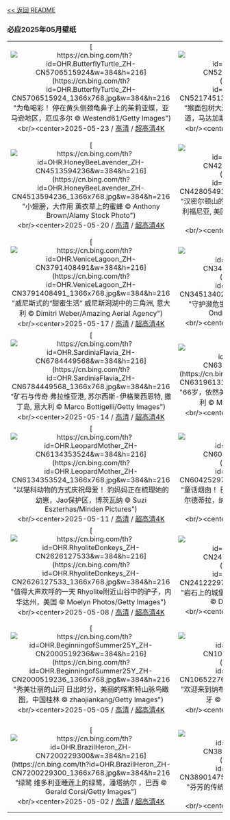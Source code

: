[<< 返回 README](../../README.md)
### 必应2025年05月壁纸
||||
|:---:|:---:|:---:|
|[![https://cn.bing.com/th?id=OHR.ButterflyTurtle_ZH-CN5706515924&w=384&h=216](https://cn.bing.com/th?id=OHR.ButterflyTurtle_ZH-CN5706515924_1366x768.jpg&w=384&h=216 "为龟喝彩！&#10;停在黄头侧颈龟鼻子上的茱莉亚蝶，亚马逊地区，厄瓜多尔&#10;© Westend61/Getty Images")](https://cn.bing.com/search?q=%e4%b8%96%e7%95%8c%e6%b5%b7%e9%be%9f%e6%97%a5&form=hpcapt&mkt=zh-cn&filters=HpDate:"20250522_1600")<br/><center>2025-05-23 / [高清](https://cn.bing.com/th?id=OHR.ButterflyTurtle_ZH-CN5706515924_1920x1200.jpg&w=1920&h=1200) / [超高清4K](https://cn.bing.com/th?id=OHR.ButterflyTurtle_ZH-CN5706515924_UHD.jpg&w=3840&h=2160)<center/>|[![https://cn.bing.com/th?id=OHR.BaobabAvenue_ZH-CN5217451344&w=384&h=216](https://cn.bing.com/th?id=OHR.BaobabAvenue_ZH-CN5217451344_1366x768.jpg&w=384&h=216 "猴面包树大道&#10;日落时分的猴面包树，猴面包树大道，马达加斯加&#10;© Framalicious/Shutterstock")](https://cn.bing.com/search?q=%e5%9b%bd%e9%99%85%e7%94%9f%e7%89%a9%e5%a4%9a%e6%a0%b7%e6%80%a7%e6%97%a5&form=hpcapt&mkt=zh-cn&filters=HpDate:"20250521_1600")<br/><center>2025-05-22 / [高清](https://cn.bing.com/th?id=OHR.BaobabAvenue_ZH-CN5217451344_1920x1200.jpg&w=1920&h=1200) / [超高清4K](https://cn.bing.com/th?id=OHR.BaobabAvenue_ZH-CN5217451344_UHD.jpg&w=3840&h=2160)<center/>|[![https://cn.bing.com/th?id=OHR.SongyangTeaGarden_ZH-CN4763170909&w=384&h=216](https://cn.bing.com/th?id=OHR.SongyangTeaGarden_ZH-CN4763170909_1366x768.jpg&w=384&h=216 "茶歇时光&#10;杨家塘村茶园，松阳县，中国&#10;© feng xu/Getty Images")](https://cn.bing.com/search?q=%e5%9b%bd%e9%99%85%e8%8c%b6%e6%97%a5&form=hpcapt&mkt=zh-cn&filters=HpDate:"20250520_1600")<br/><center>2025-05-21 / [高清](https://cn.bing.com/th?id=OHR.SongyangTeaGarden_ZH-CN4763170909_1920x1200.jpg&w=1920&h=1200) / [超高清4K](https://cn.bing.com/th?id=OHR.SongyangTeaGarden_ZH-CN4763170909_UHD.jpg&w=3840&h=2160)<center/>|
|[![https://cn.bing.com/th?id=OHR.HoneyBeeLavender_ZH-CN4513594236&w=384&h=216](https://cn.bing.com/th?id=OHR.HoneyBeeLavender_ZH-CN4513594236_1366x768.jpg&w=384&h=216 "小翅膀，大作用&#10;薰衣草上的蜜蜂&#10;© Anthony Brown/Alamy Stock Photo")](https://cn.bing.com/search?q=%e4%b8%96%e7%95%8c%e8%9c%9c%e8%9c%82%e6%97%a5&form=hpcapt&mkt=zh-cn&filters=HpDate:"20250519_1600")<br/><center>2025-05-20 / [高清](https://cn.bing.com/th?id=OHR.HoneyBeeLavender_ZH-CN4513594236_1920x1200.jpg&w=1920&h=1200) / [超高清4K](https://cn.bing.com/th?id=OHR.HoneyBeeLavender_ZH-CN4513594236_UHD.jpg&w=3840&h=2160)<center/>|[![https://cn.bing.com/th?id=OHR.MountHamilton_ZH-CN4280549129&w=384&h=216](https://cn.bing.com/th?id=OHR.MountHamilton_ZH-CN4280549129_1366x768.jpg&w=384&h=216 "汉密尔顿山的蜿蜒之路&#10;汉密尔顿山, 旧金山湾区, 加利福尼亚, 美国&#10;© Jeffrey Lewis/TANDEM Stills + Motion")](https://cn.bing.com/search?q=%e6%b1%89%e5%af%86%e5%b0%94%e9%a1%bf%e5%b1%b1&form=hpcapt&mkt=zh-cn&filters=HpDate:"20250518_1600")<br/><center>2025-05-19 / [高清](https://cn.bing.com/th?id=OHR.MountHamilton_ZH-CN4280549129_1920x1200.jpg&w=1920&h=1200) / [超高清4K](https://cn.bing.com/th?id=OHR.MountHamilton_ZH-CN4280549129_UHD.jpg&w=3840&h=2160)<center/>|[![https://cn.bing.com/th?id=OHR.ToulouseBridge_ZH-CN3930246927&w=384&h=216](https://cn.bing.com/th?id=OHR.ToulouseBridge_ZH-CN3930246927_1366x768.jpg&w=384&h=216 "图卢兹的暮色&#10;加龙河对面的圣皮埃尔桥，图卢兹，法国&#10;© Image Professionals GmbH/Alamy")](https://cn.bing.com/search?q=%e5%9b%be%e5%8d%a2%e5%85%b9&form=hpcapt&mkt=zh-cn&filters=HpDate:"20250517_1600")<br/><center>2025-05-18 / [高清](https://cn.bing.com/th?id=OHR.ToulouseBridge_ZH-CN3930246927_1920x1200.jpg&w=1920&h=1200) / [超高清4K](https://cn.bing.com/th?id=OHR.ToulouseBridge_ZH-CN3930246927_UHD.jpg&w=3840&h=2160)<center/>|
|[![https://cn.bing.com/th?id=OHR.VeniceLagoon_ZH-CN3791408491&w=384&h=216](https://cn.bing.com/th?id=OHR.VeniceLagoon_ZH-CN3791408491_1366x768.jpg&w=384&h=216 "威尼斯式的“甜蜜生活”&#10;威尼斯潟湖中的三角洲, 意大利&#10;© Dimitri Weber/Amazing Aerial Agency")](https://cn.bing.com/search?q=%e5%a8%81%e5%b0%bc%e6%96%af%e6%bd%9f%e6%b9%96&form=hpcapt&mkt=zh-cn&filters=HpDate:"20250516_1600")<br/><center>2025-05-17 / [高清](https://cn.bing.com/th?id=OHR.VeniceLagoon_ZH-CN3791408491_1920x1200.jpg&w=1920&h=1200) / [超高清4K](https://cn.bing.com/th?id=OHR.VeniceLagoon_ZH-CN3791408491_UHD.jpg&w=3840&h=2160)<center/>|[![https://cn.bing.com/th?id=OHR.GreenMacaw_ZH-CN3451340204&w=384&h=216](https://cn.bing.com/th?id=OHR.GreenMacaw_ZH-CN3451340204_1366x768.jpg&w=384&h=216 "守护濒危生命的一天&#10;大绿金刚鹦鹉, 墨西哥&#10;© Ondrej Prosicky/Shutterstock")](https://cn.bing.com/search?q=%e5%9b%bd%e9%99%85%e6%bf%92%e5%8d%b1%e7%89%a9%e7%a7%8d%e4%bf%9d%e6%8a%a4%e6%97%a5&form=hpcapt&mkt=zh-cn&filters=HpDate:"20250515_1600")<br/><center>2025-05-16 / [高清](https://cn.bing.com/th?id=OHR.GreenMacaw_ZH-CN3451340204_1920x1200.jpg&w=1920&h=1200) / [超高清4K](https://cn.bing.com/th?id=OHR.GreenMacaw_ZH-CN3451340204_UHD.jpg&w=3840&h=2160)<center/>|[![https://cn.bing.com/th?id=OHR.LondonParliament_ZH-CN7089923691&w=384&h=216](https://cn.bing.com/th?id=OHR.LondonParliament_ZH-CN7089923691_1366x768.jpg&w=384&h=216 "伦敦时间到！&#10;大本钟和国会大厦, 威斯敏斯特宫, 伦敦, 英国&#10;© Puthipong Worasaran/Getty Images")](https://cn.bing.com/search?q=%e4%bc%a6%e6%95%a6%e5%a4%a7%e6%9c%ac%e9%92%9f&form=hpcapt&mkt=zh-cn&filters=HpDate:"20250514_1600")<br/><center>2025-05-15 / [高清](https://cn.bing.com/th?id=OHR.LondonParliament_ZH-CN7089923691_1920x1200.jpg&w=1920&h=1200) / [超高清4K](https://cn.bing.com/th?id=OHR.LondonParliament_ZH-CN7089923691_UHD.jpg&w=3840&h=2160)<center/>|
|[![https://cn.bing.com/th?id=OHR.SardiniaFlavia_ZH-CN6784449568&w=384&h=216](https://cn.bing.com/th?id=OHR.SardiniaFlavia_ZH-CN6784449568_1366x768.jpg&w=384&h=216 "矿石与传奇&#10;弗拉维亚港, 苏尔西斯-伊格莱西恩特, 撒丁岛, 意大利&#10;© Marco Bottigelli/Getty Images")](https://cn.bing.com/search?q=%e5%bc%97%e6%8b%89%e7%bb%b4%e4%ba%9a%e6%b8%af&form=hpcapt&mkt=zh-cn&filters=HpDate:"20250513_1600")<br/><center>2025-05-14 / [高清](https://cn.bing.com/th?id=OHR.SardiniaFlavia_ZH-CN6784449568_1920x1200.jpg&w=1920&h=1200) / [超高清4K](https://cn.bing.com/th?id=OHR.SardiniaFlavia_ZH-CN6784449568_UHD.jpg&w=3840&h=2160)<center/>|[![https://cn.bing.com/th?id=OHR.TorresChile_ZH-CN6319613148&w=384&h=216](https://cn.bing.com/th?id=OHR.TorresChile_ZH-CN6319613148_1366x768.jpg&w=384&h=216 "66岁，依然美丽动人&#10;百内国家公园, 巴塔哥尼亚, 智利&#10;© Marco Bottigelli/Getty Images")](https://cn.bing.com/search?q=%e7%99%be%e5%86%85%e5%9b%bd%e5%ae%b6%e5%85%ac%e5%9b%ad&form=hpcapt&mkt=zh-cn&filters=HpDate:"20250512_1600")<br/><center>2025-05-13 / [高清](https://cn.bing.com/th?id=OHR.TorresChile_ZH-CN6319613148_1920x1200.jpg&w=1920&h=1200) / [超高清4K](https://cn.bing.com/th?id=OHR.TorresChile_ZH-CN6319613148_UHD.jpg&w=3840&h=2160)<center/>|[![https://cn.bing.com/th?id=OHR.IrisGarden_ZH-CN6226448882&w=384&h=216](https://cn.bing.com/th?id=OHR.IrisGarden_ZH-CN6226448882_1366x768.jpg&w=384&h=216 "紫色的波浪&#10;东京的鸢尾花园, 日本&#10;© M.Arai/Getty Images")](https://cn.bing.com/search?q=%e9%b8%a2%e5%b0%be%e5%b1%9e%e6%a4%8d%e7%89%a9&form=hpcapt&mkt=zh-cn&filters=HpDate:"20250511_1600")<br/><center>2025-05-12 / [高清](https://cn.bing.com/th?id=OHR.IrisGarden_ZH-CN6226448882_1920x1200.jpg&w=1920&h=1200) / [超高清4K](https://cn.bing.com/th?id=OHR.IrisGarden_ZH-CN6226448882_UHD.jpg&w=3840&h=2160)<center/>|
|[![https://cn.bing.com/th?id=OHR.LeopardMother_ZH-CN6134353524&w=384&h=216](https://cn.bing.com/th?id=OHR.LeopardMother_ZH-CN6134353524_1366x768.jpg&w=384&h=216 "以猫科动物的方式庆祝母爱！&#10;豹妈妈正在梳理她的幼崽，Jao保护区，博茨瓦纳&#10;© Suzi Eszterhas/Minden Pictures")](https://cn.bing.com/search?q=%e6%af%8d%e4%ba%b2%e8%8a%82&form=hpcapt&mkt=zh-cn&filters=HpDate:"20250510_1600")<br/><center>2025-05-11 / [高清](https://cn.bing.com/th?id=OHR.LeopardMother_ZH-CN6134353524_1920x1200.jpg&w=1920&h=1200) / [超高清4K](https://cn.bing.com/th?id=OHR.LeopardMother_ZH-CN6134353524_UHD.jpg&w=3840&h=2160)<center/>|[![https://cn.bing.com/th?id=OHR.Castildetierra_ZH-CN6042529770&w=384&h=216](https://cn.bing.com/th?id=OHR.Castildetierra_ZH-CN6042529770_1366x768.jpg&w=384&h=216 "童话烟囱！&#10;巴尔德纳斯雷亚尔斯自然公园的卡斯蒂尔德蒂拉，纳瓦拉，西班牙&#10;© Eloi_Omella/Getty Images")](https://cn.bing.com/search?q=%e5%b7%b4%e5%b0%94%e5%be%b7%e7%ba%b3%e6%96%af%e9%9b%b7%e4%ba%9a%e5%b0%94%e6%96%af%e8%87%aa%e7%84%b6%e5%85%ac%e5%9b%ad&form=hpcapt&mkt=zh-cn&filters=HpDate:"20250509_1600")<br/><center>2025-05-10 / [高清](https://cn.bing.com/th?id=OHR.Castildetierra_ZH-CN6042529770_1920x1200.jpg&w=1920&h=1200) / [超高清4K](https://cn.bing.com/th?id=OHR.Castildetierra_ZH-CN6042529770_UHD.jpg&w=3840&h=2160)<center/>|[![https://cn.bing.com/th?id=OHR.CuteChameleon_ZH-CN5029981236&w=384&h=216](https://cn.bing.com/th?id=OHR.CuteChameleon_ZH-CN5029981236_1366x768.jpg&w=384&h=216 "融入又突出&#10;普通变色龙&#10;© Photostock-Israel/SPL/Getty Images")](https://cn.bing.com/search?q=%e5%8f%98%e8%89%b2%e9%be%99&form=hpcapt&mkt=zh-cn&filters=HpDate:"20250508_1600")<br/><center>2025-05-09 / [高清](https://cn.bing.com/th?id=OHR.CuteChameleon_ZH-CN5029981236_1920x1200.jpg&w=1920&h=1200) / [超高清4K](https://cn.bing.com/th?id=OHR.CuteChameleon_ZH-CN5029981236_UHD.jpg&w=3840&h=2160)<center/>|
|[![https://cn.bing.com/th?id=OHR.RhyoliteDonkeys_ZH-CN2626127533&w=384&h=216](https://cn.bing.com/th?id=OHR.RhyoliteDonkeys_ZH-CN2626127533_1366x768.jpg&w=384&h=216 "值得大声欢呼的一天&#10;Rhyolite附近山谷中的驴子，内华达州，美国&#10;© Moelyn Photos/Getty Images")](https://cn.bing.com/search?q=%e9%a9%b4%e5%ad%90&form=hpcapt&mkt=zh-cn&filters=HpDate:"20250507_1600")<br/><center>2025-05-08 / [高清](https://cn.bing.com/th?id=OHR.RhyoliteDonkeys_ZH-CN2626127533_1920x1200.jpg&w=1920&h=1200) / [超高清4K](https://cn.bing.com/th?id=OHR.RhyoliteDonkeys_ZH-CN2626127533_UHD.jpg&w=3840&h=2160)<center/>|[![https://cn.bing.com/th?id=OHR.DunluceIreland_ZH-CN2412229757&w=384&h=216](https://cn.bing.com/th?id=OHR.DunluceIreland_ZH-CN2412229757_1366x768.jpg&w=384&h=216 "岩石上的城堡&#10;邓路斯城堡，安特里姆郡，北爱尔兰&#10;© DieterMeyrl/Getty Images")](https://cn.bing.com/search?q=%e9%82%93%e8%b7%af%e6%96%af%e5%9f%8e%e5%a0%a1&form=hpcapt&mkt=zh-cn&filters=HpDate:"20250506_1600")<br/><center>2025-05-07 / [高清](https://cn.bing.com/th?id=OHR.DunluceIreland_ZH-CN2412229757_1920x1200.jpg&w=1920&h=1200) / [超高清4K](https://cn.bing.com/th?id=OHR.DunluceIreland_ZH-CN2412229757_UHD.jpg&w=3840&h=2160)<center/>|[![https://cn.bing.com/th?id=OHR.FlyoverNamibia_ZH-CN2114171516&w=384&h=216](https://cn.bing.com/th?id=OHR.FlyoverNamibia_ZH-CN2114171516_1366x768.jpg&w=384&h=216 "不一般的沙漠之旅&#10;一架超轻型飞机飞越纳米比亚沙漠&#10;© Burt Johnson/Alamy Stock Photo")](https://cn.bing.com/search?q=%e8%b6%85%e8%bd%bb%e5%9e%8b%e9%a3%9e%e6%9c%ba&form=hpcapt&mkt=zh-cn&filters=HpDate:"20250505_1600")<br/><center>2025-05-06 / [高清](https://cn.bing.com/th?id=OHR.FlyoverNamibia_ZH-CN2114171516_1920x1200.jpg&w=1920&h=1200) / [超高清4K](https://cn.bing.com/th?id=OHR.FlyoverNamibia_ZH-CN2114171516_UHD.jpg&w=3840&h=2160)<center/>|
|[![https://cn.bing.com/th?id=OHR.BeginningofSummer25Y_ZH-CN2000519236&w=384&h=216](https://cn.bing.com/th?id=OHR.BeginningofSummer25Y_ZH-CN2000519236_1366x768.jpg&w=384&h=216 "秀美壮丽的山河&#10;日出时分，美丽的喀斯特山脉鸟瞰图，中国桂林&#10;© zhaojiankang/Getty Images")](https://cn.bing.com/search?q=%e6%a1%82%e6%9e%97%e5%96%80%e6%96%af%e7%89%b9%e5%b1%b1%e8%84%89&form=hpcapt&mkt=zh-cn&filters=HpDate:"20250504_1600")<br/><center>2025-05-05 / [高清](https://cn.bing.com/th?id=OHR.BeginningofSummer25Y_ZH-CN2000519236_1920x1200.jpg&w=1920&h=1200) / [超高清4K](https://cn.bing.com/th?id=OHR.BeginningofSummer25Y_ZH-CN2000519236_UHD.jpg&w=3840&h=2160)<center/>|[![https://cn.bing.com/th?id=OHR.SevilleNaboo_ZH-CN1065227658&w=384&h=216](https://cn.bing.com/th?id=OHR.SevilleNaboo_ZH-CN1065227658_1366x768.jpg&w=384&h=216 "欢迎来到纳布星球！&#10;西班牙广场，塞维利亚，西班牙&#10;© Horia Merla/Getty Images")](https://cn.bing.com/search?q=%e6%98%9f%e7%90%83%e5%a4%a7%e6%88%98%e6%97%a5&form=hpcapt&mkt=zh-cn&filters=HpDate:"20250503_1600")<br/><center>2025-05-04 / [高清](https://cn.bing.com/th?id=OHR.SevilleNaboo_ZH-CN1065227658_1920x1200.jpg&w=1920&h=1200) / [超高清4K](https://cn.bing.com/th?id=OHR.SevilleNaboo_ZH-CN1065227658_UHD.jpg&w=3840&h=2160)<center/>|[![https://cn.bing.com/th?id=OHR.ArchesGalaxy_ZH-CN0954505086&w=384&h=216](https://cn.bing.com/th?id=OHR.ArchesGalaxy_ZH-CN0954505086_1366x768.jpg&w=384&h=216 "让我们一起庆祝宇宙&#10;拱门国家公园双拱门映衬下的银河，犹他州，美国&#10;© Adventure_Photo/Getty Images")](https://cn.bing.com/search?q=%e5%a4%a9%e6%96%87%e6%97%a5&form=hpcapt&mkt=zh-cn&filters=HpDate:"20250502_1600")<br/><center>2025-05-03 / [高清](https://cn.bing.com/th?id=OHR.ArchesGalaxy_ZH-CN0954505086_1920x1200.jpg&w=1920&h=1200) / [超高清4K](https://cn.bing.com/th?id=OHR.ArchesGalaxy_ZH-CN0954505086_UHD.jpg&w=3840&h=2160)<center/>|
|[![https://cn.bing.com/th?id=OHR.BrazilHeron_ZH-CN7200229300&w=384&h=216](https://cn.bing.com/th?id=OHR.BrazilHeron_ZH-CN7200229300_1366x768.jpg&w=384&h=216 "绿鹭&#10;维多利亚睡莲上的绿鹭，潘塔纳尔 ，巴西&#10;© Gerald Corsi/Getty Images")](https://cn.bing.com/search?q=%e7%bb%bf%e9%b9%ad&form=hpcapt&mkt=zh-cn&filters=HpDate:"20250501_1600")<br/><center>2025-05-02 / [高清](https://cn.bing.com/th?id=OHR.BrazilHeron_ZH-CN7200229300_1920x1200.jpg&w=1920&h=1200) / [超高清4K](https://cn.bing.com/th?id=OHR.BrazilHeron_ZH-CN7200229300_UHD.jpg&w=3840&h=2160)<center/>|[![https://cn.bing.com/th?id=OHR.PinkPlumeria_ZH-CN3890147555&w=384&h=216](https://cn.bing.com/th?id=OHR.PinkPlumeria_ZH-CN3890147555_1366x768.jpg&w=384&h=216 "芬芳的传统&#10;鸡蛋花，夏威夷，美国&#10;© Miranda Jans/Getty Images")](https://cn.bing.com/search?q=%e9%b8%a1%e8%9b%8b%e8%8a%b1&form=hpcapt&mkt=zh-cn&filters=HpDate:"20250430_1600")<br/><center>2025-05-01 / [高清](https://cn.bing.com/th?id=OHR.PinkPlumeria_ZH-CN3890147555_1920x1200.jpg&w=1920&h=1200) / [超高清4K](https://cn.bing.com/th?id=OHR.PinkPlumeria_ZH-CN3890147555_UHD.jpg&w=3840&h=2160)<center/>